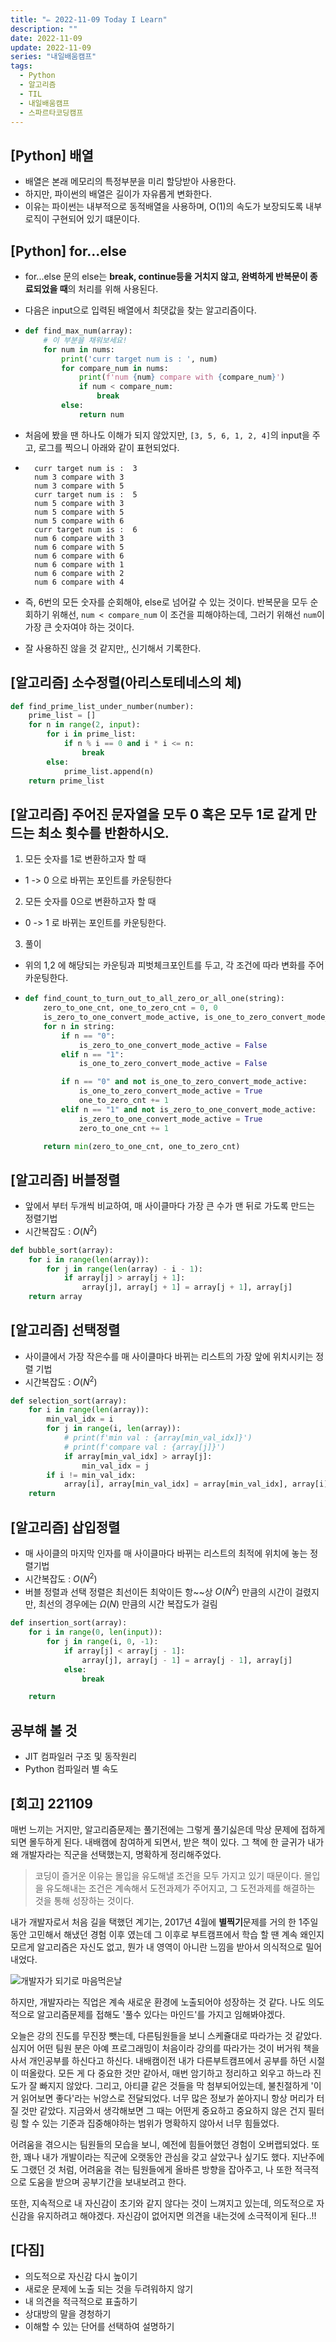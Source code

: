 ```yaml
---
title: "✏️ 2022-11-09 Today I Learn"
description: ""
date: 2022-11-09
update: 2022-11-09
series: "내일배움캠프"
tags:
  - Python
  - 알고리즘
  - TIL
  - 내일배움캠프
  - 스파르타코딩캠프
---
```


## [Python] 배열

- 배열은 본래 메모리의 특정부분을 미리 할당받아 사용한다.
- 하지만, 파이썬의 배열은 길이가 자유롭게 변화한다.
- 이유는 파이썬는 내부적으로 동적배열을 사용하며, O(1)의 속도가 보장되도록 내부 로직이 구현되어 있기 떄문이다.

## [Python] for...else

- for...else 문의 else는 **break, continue등을 거치지 않고, 완벽하게 반복문이 종료되었을 때**의 처리를 위해 사용된다.
- 다음은 input으로 입력된 배열에서 최댓값을 찾는 알고리즘이다.

- ```python
  def find_max_num(array):
      # 이 부분을 채워보세요!
      for num in nums:
          print('curr target num is : ', num)
          for compare_num in nums:
              print(f'num {num} compare with {compare_num}')
              if num < compare_num:
                  break
          else:
              return num

  ```

- 처음에 봤을 땐 하나도 이해가 되지 않았지만, `[3, 5, 6, 1, 2, 4]`의 input을 주고, 로그를 찍으니 아래와 같이 표현되었다.

- ```
    curr target num is :  3
    num 3 compare with 3
    num 3 compare with 5
    curr target num is :  5
    num 5 compare with 3
    num 5 compare with 5
    num 5 compare with 6
    curr target num is :  6
    num 6 compare with 3
    num 6 compare with 5
    num 6 compare with 6
    num 6 compare with 1
    num 6 compare with 2
    num 6 compare with 4

  ```

- 즉, 6번의 모든 숫자를 순회해야, else로 넘어갈 수 있는 것이다. 반복문을 모두 순회하기 위해선, `num < compare_num` 이 조건을 피해야하는데, 그러기 위해선 `num`이 가장 큰 숫자여야 하는 것이다.
- 잘 사용하진 않을 것 같지만,, 신기해서 기록한다.

## [알고리즘] 소수정렬(아리스토테네스의 체)

```python
def find_prime_list_under_number(number):
    prime_list = []
    for n in range(2, input):
        for i in prime_list:
            if n % i == 0 and i * i <= n:
                break
        else:
            prime_list.append(n)
    return prime_list
```

## [알고리즘] 주어진 문자열을 모두 0 혹은 모두 1로 같게 만드는 최소 횟수를 반환하시오.

1. 모든 숫자를 1로 변환하고자 할 때

- 1 -> 0 으로 바뀌는 포인트를 카운팅한다

2. 모든 숫자를 0으로 변환하고자 할 때

- 0 -> 1 로 바뀌는 포인트를 카운팅한다.

3. 풀이

- 위의 1,2 에 해당되는 카운팅과 피벗체크포인트를 두고, 각 조건에 따라 변화를 주어 카운팅한다.

- ```python
  def find_count_to_turn_out_to_all_zero_or_all_one(string):
      zero_to_one_cnt, one_to_zero_cnt = 0, 0
      is_zero_to_one_convert_mode_active, is_one_to_zero_convert_mode_active = False, False
      for n in string:
          if n == "0":
              is_zero_to_one_convert_mode_active = False
          elif n == "1":
              is_one_to_zero_convert_mode_active = False

          if n == "0" and not is_one_to_zero_convert_mode_active:
              is_one_to_zero_convert_mode_active = True
              one_to_zero_cnt += 1
          elif n == "1" and not is_zero_to_one_convert_mode_active:
              is_zero_to_one_convert_mode_active = True
              zero_to_one_cnt += 1

      return min(zero_to_one_cnt, one_to_zero_cnt)

  ```

## [알고리즘] 버블정렬

- 앞에서 부터 두개씩 비교하여, 매 사이클마다 가장 큰 수가 맨 뒤로 가도록 만드는 정렬기법
- 시간복잡도 : $O(N^2)$

```python
def bubble_sort(array):
    for i in range(len(array)):
        for j in range(len(array) - i - 1):
            if array[j] > array[j + 1]:
                array[j], array[j + 1] = array[j + 1], array[j]
    return array
```

## [알고리즘] 선택정렬

- 사이클에서 가장 작은수를 매 사이클마다 바뀌는 리스트의 가장 앞에 위치시키는 정렬 기법
- 시간복잡도 : $O(N^2)$

```python
def selection_sort(array):
    for i in range(len(array)):
        min_val_idx = i
        for j in range(i, len(array)):
            # print(f'min val : {array[min_val_idx]}')
            # print(f'compare val : {array[j]}')
            if array[min_val_idx] > array[j]:
                min_val_idx = j
        if i != min_val_idx:
            array[i], array[min_val_idx] = array[min_val_idx], array[i]
    return
```

## [알고리즘] 삽입정렬

- 매 사이클의 마지막 인자를 매 사이클마다 바뀌는 리스트의 최적에 위치에 놓는 정렬기법
- 시간복잡도 : $O(N^2)$
- 버블 정렬과 선택 정렬은 최선이든 최악이든 항~~상 $O(N^2)$ 만큼의 시간이 걸렸지만, 최선의 경우에는 $Ω(N)$ 만큼의 시간 복잡도가 걸림

```python
def insertion_sort(array):
    for i in range(0, len(input)):
        for j in range(i, 0, -1):
            if array[j] < array[j - 1]:
                array[j], array[j - 1] = array[j - 1], array[j]
            else:
                break

    return

```

## 공부해 볼 것

- JIT 컴파일러 구조 및 동작원리
- Python 컴파일러 별 속도

## [회고] 221109

매번 느끼는 거지만, 알고리즘문제는 풀기전에는 그렇게 풀기싫은데 막상 문제에 접하게 되면 몰두하게 된다.
내배캠에 참여하게 되면서, 받은 책이 있다. 그 책에 한 글귀가 내가 왜 개발자라는 직군을 선택했는지, 명확하게 정리해주었다.

> 코딩이 즐거운 이유는 몰입을 유도해낼 조건을 모두 가지고 있기 때문이다.
> 몰입을 유도해내는 조건은 계속해서 도전과제가 주어지고, 그 도전과제를 해결하는 것을 통해 성장하는 것이다.

내가 개발자로서 처음 길을 택했던 계기는, 2017년 4월에 **별찍기**문제를 거의 한 1주일 동안 고민해서 해냈던 경험 이후 였는데
그 이후로 부트캠프에서 학습 할 땐 계속 왜인지 모르게 알고리즘은 자신도 없고, 뭔가 내 영역이 아니란 느낌을 받아서 의식적으로 밀어내었다.

![개발자가 되기로 마음먹은날](/image/221109_01.jpg)

하지만, 개발자라는 직업은 계속 새로운 환경에 노출되어야 성장하는 것 같다. 나도 의도적으로 알고리즘문제를 접해도 '풀수 있다는 마인드'를 가지고 임해봐야겠다.

오늘은 강의 진도를 무진장 뺏는데, 다른팀원들을 보니 스케쥴대로 따라가는 것 같았다. 심지어 어떤 팀원 분은 아예 프로그래밍이 처음이라 강의를 따라가는 것이 버거워 책을 사서 개인공부를 하신다고 하신다.
내배캠이전 내가 다른부트캠프에서 공부를 하던 시절이 떠올랐다. 모든 게 다 중요한 것만 같아서, 매번 암기하고 정리하고 외우고 하느라 진도가 잘 빠지지 않았다. 그리고, 아티클 같은 것들을 막 첨부되어있는데, 불친절하게 '이거 읽어보면 좋다'라는 뉘앙스로 전달되었다. 너무 많은 정보가 쏟아지니 항상 머리가 터질 것만 같았다. 지금와서 생각해보면 그 때는 어떤게 중요하고 중요하지 않은 건지 필터링 할 수 있는 기준과 집중해야하는 범위가 명확하지 않아서 너무 힘들었다.

어려움을 겪으시는 팀원들의 모습을 보니, 예전에 힘들어했던 경험이 오버랩되었다. 또한, 꽤나 내가 개발이라는 직군에 오랫동안 관심을 갖고 살았구나 싶기도 했다.
지난주에도 그랬던 것 처럼, 어려움을 겪는 팀원들에게 올바른 방향을 잡아주고, 나 또한 적극적으로 도움을 받으며 공부기간을 보내보려고 한다.

또한, 지속적으로 내 자신감이 초기와 같지 않다는 것이 느껴지고 있는데, 의도적으로 자신감을 유지하려고 해야겠다. 자신감이 없어지면 의견을 내는것에 소극적이게 된다..!!

## [다짐]

- 의도적으로 자신감 다시 높이기
- 새로운 문제에 노출 되는 것을 두려워하지 않기
- 내 의견을 적극적으로 표출하기
- 상대방의 말을 경청하기
- 이해할 수 있는 단어를 선택하여 설명하기
